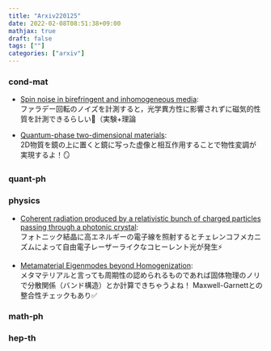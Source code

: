 ```yaml
---
title: "Arxiv220125"
date: 2022-02-08T08:51:38+09:00
mathjax: true
draft: false
tags: [""]
categories: ["arxiv"]
---
```

### cond-mat
- [Spin noise in birefringent and inhomogeneous media](https://arxiv.org/abs/2201.09775):  
ファラデー回転のノイズを計測すると，光学異方性に影響されずに磁気的性質を計測できるらしい🧲（実験+理論

- [Quantum-phase two-dimensional materials](https://arxiv.org/abs/2201.09344):  
2D物質を鏡の上に置くと鏡に写った虚像と相互作用することで物性変調が実現するよ！🪞


### quant-ph


### physics
- [Coherent radiation produced by a relativistic bunch of charged particles passing through a photonic crystal](https://arxiv.org/abs/2201.09530):  
フォトニック結晶に高エネルギーの電子線を照射するとチェレンコフメカニズムによって自由電子レーザーライクなコヒーレント光が発生⚡

- [Metamaterial Eigenmodes beyond Homogenization](https://arxiv.org/abs/2201.09559):  
メタマテリアルと言っても周期性の認められるものであれば固体物理のノリで分散関係（バンド構造）とか計算できちゃうよね！
Maxwell-Garnettとの整合性チェックもあり✅


### math-ph


### hep-th
